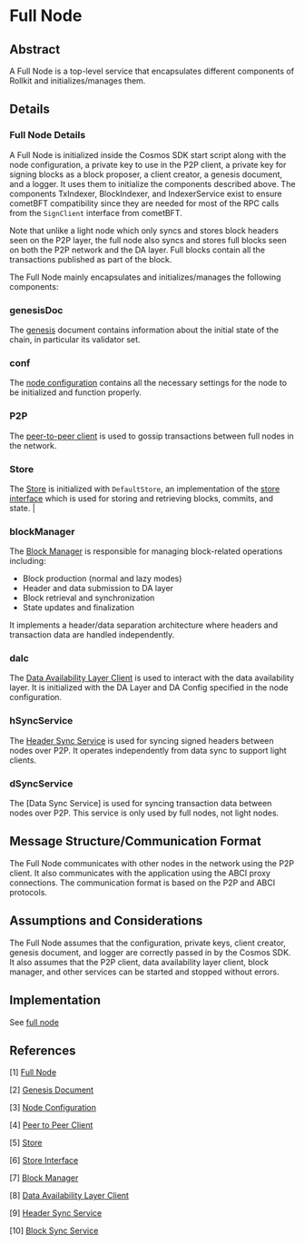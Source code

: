 # Full Node

## Abstract

A Full Node is a top-level service that encapsulates different components of Rollkit and initializes/manages them.

## Details

### Full Node Details

A Full Node is initialized inside the Cosmos SDK start script along with the node configuration, a private key to use in the P2P client, a private key for signing blocks as a block proposer, a client creator, a genesis document, and a logger. It uses them to initialize the components described above. The components TxIndexer, BlockIndexer, and IndexerService exist to ensure cometBFT compatibility since they are needed for most of the RPC calls from the `SignClient` interface from cometBFT.

Note that unlike a light node which only syncs and stores block headers seen on the P2P layer, the full node also syncs and stores full blocks seen on both the P2P network and the DA layer. Full blocks contain all the transactions published as part of the block.

The Full Node mainly encapsulates and initializes/manages the following components:

### genesisDoc

The [genesis] document contains information about the initial state of the chain, in particular its validator set.

### conf

The [node configuration] contains all the necessary settings for the node to be initialized and function properly.

### P2P

The [peer-to-peer client] is used to gossip transactions between full nodes in the network.

### Store

The [Store] is initialized with `DefaultStore`, an implementation of the [store interface] which is used for storing and retrieving blocks, commits, and state. |

### blockManager

The [Block Manager] is responsible for managing block-related operations including:

- Block production (normal and lazy modes)
- Header and data submission to DA layer
- Block retrieval and synchronization
- State updates and finalization

It implements a header/data separation architecture where headers and transaction data are handled independently.

### dalc

The [Data Availability Layer Client][dalc] is used to interact with the data availability layer. It is initialized with the DA Layer and DA Config specified in the node configuration.

### hSyncService

The [Header Sync Service] is used for syncing signed headers between nodes over P2P. It operates independently from data sync to support light clients.

### dSyncService

The [Data Sync Service] is used for syncing transaction data between nodes over P2P. This service is only used by full nodes, not light nodes.

## Message Structure/Communication Format

The Full Node communicates with other nodes in the network using the P2P client. It also communicates with the application using the ABCI proxy connections. The communication format is based on the P2P and ABCI protocols.

## Assumptions and Considerations

The Full Node assumes that the configuration, private keys, client creator, genesis document, and logger are correctly passed in by the Cosmos SDK. It also assumes that the P2P client, data availability layer client, block manager, and other services can be started and stopped without errors.

## Implementation

See [full node]

## References

[1] [Full Node][full node]

[2] [Genesis Document][genesis]

[3] [Node Configuration][node configuration]

[4] [Peer to Peer Client][peer-to-peer client]

[5] [Store][Store]

[6] [Store Interface][store interface]

[7] [Block Manager][block manager]

[8] [Data Availability Layer Client][dalc]

[9] [Header Sync Service][Header Sync Service]

[10] [Block Sync Service][Block Sync Service]

[full node]: https://github.com/rollkit/rollkit/blob/main/node/full.go
[genesis]: https://github.com/cometbft/cometbft/blob/main/spec/core/genesis.md
[node configuration]: https://github.com/rollkit/rollkit/blob/main/pkg/config/config.go
[peer-to-peer client]: https://github.com/rollkit/rollkit/blob/main/pkg/p2p/client.go
[Store]: https://github.com/rollkit/rollkit/blob/main/pkg/store/store.go
[store interface]: https://github.com/rollkit/rollkit/blob/main/pkg/store/types.go
[Block Manager]: https://github.com/rollkit/rollkit/blob/main/block/manager.go
[dalc]: https://github.com/rollkit/rollkit/blob/main/core/da/da.go
[Header Sync Service]: https://github.com/rollkit/rollkit/blob/main/pkg/sync/sync_service.go
[Block Sync Service]: https://github.com/rollkit/rollkit/blob/main/pkg/sync/sync_service.go
